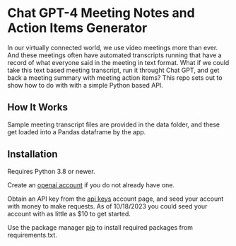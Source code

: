 # Chat GPT-4 Meeting Notes and Action Items Generator

In our virtually connected world, we use video meetings more than ever.  And these meetings often have automated transcripts running that have a record of what everyone said in the meeting in text format.  What if we could take this text based meeting transcript, run it throught Chat GPT, and get back a meeting summary with meeting action items?  This repo sets out to show how to do with with a simple Python based API.

## How It Works

Sample meeting transcript files are provided in the data folder, and these get loaded into a Pandas dataframe by the app.

## Installation

Requires Python 3.8 or newer.

Create an [openai account](https://platform.openai.com/) if you do not already have one.

Obtain an API key from the [api keys](https://platform.openai.com/account/api-keys) account page, and seed your account with money to make requests. 
As of 10/18/2023 you could seed your account with as little as $10 to get started.

Use the package manager [pip](https://pip.pypa.io/en/stable/) to install required packages from requirements.txt.

